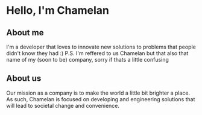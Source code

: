 # Hello, I'm Chamelan
## About me
I'm a developer that loves to innovate new solutions to problems that people didn't know they had :)
P.S. I'm reffered to us Chamelan but that also that name of my (soon to be) company, sorry if thats a little confusing
## About us
Our mission as a company is to make the world a little bit brighter a place. As such, Chamelan is focused on developing and engineering solutions that will lead to societal change and convenience. 
